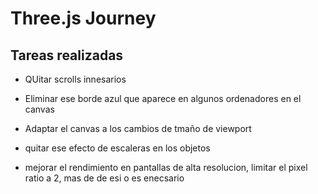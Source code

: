 # Three.js Journey

## Tareas realizadas

- QUitar scrolls innesarios
- Eliminar ese borde azul que aparece en algunos ordenadores en el canvas
- Adaptar el canvas a los cambios de tmaño de viewport

- quitar ese efecto de escaleras en los objetos
- mejorar el rendimiento en pantallas de alta resolucion,
  limitar el pixel ratio a 2, mas de de esi o es enecsario
